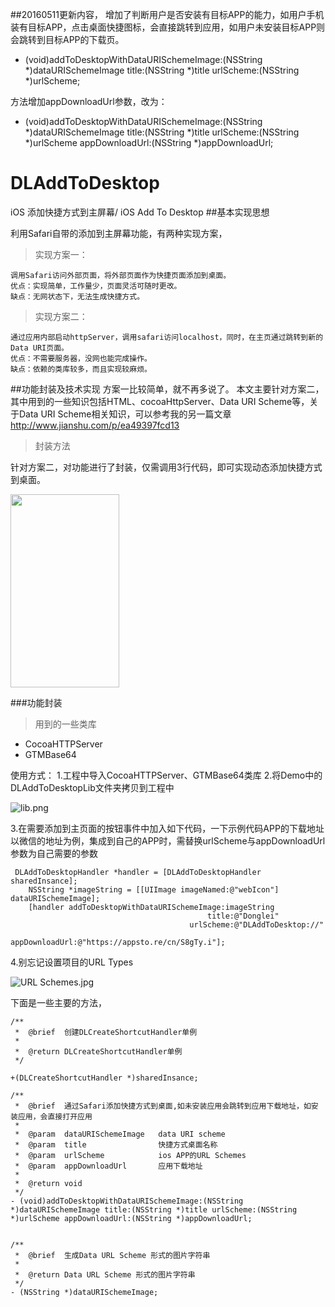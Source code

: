 ##20160511更新内容，
增加了判断用户是否安装有目标APP的能力，如用户手机装有目标APP，点击桌面快捷图标，会直接跳转到应用，如用户未安装目标APP则会跳转到目标APP的下载页。
- (void)addToDesktopWithDataURISchemeImage:(NSString *)dataURISchemeImage title:(NSString *)title urlScheme:(NSString *)urlScheme;

方法增加appDownloadUrl参数，改为：

- (void)addToDesktopWithDataURISchemeImage:(NSString *)dataURISchemeImage title:(NSString *)title urlScheme:(NSString *)urlScheme appDownloadUrl:(NSString *)appDownloadUrl;

# DLAddToDesktop
iOS 添加快捷方式到主屏幕/ iOS Add To Desktop
##基本实现思想

利用Safari自带的添加到主屏幕功能，有两种实现方案，

>实现方案一：

```
调用Safari访问外部页面，将外部页面作为快捷页面添加到桌面。
优点：实现简单，工作量少，页面灵活可随时更改。
缺点：无网状态下，无法生成快捷方式。
```

>实现方案二：

```
通过应用内部启动httpServer，调用safari访问localhost，同时，在主页通过跳转到新的Data URI页面。
优点：不需要服务器，没网也能完成操作。
缺点：依赖的类库较多，而且实现较麻烦。
```

##功能封装及技术实现
方案一比较简单，就不再多说了。
本文主要针对方案二，其中用到的一些知识包括HTML、cocoaHttpServer、Data URI Scheme等，关于Data URI Scheme相关知识，可以参考我的另一篇文章
http://www.jianshu.com/p/ea49397fcd13
>封装方法

针对方案二，对功能进行了封装，仅需调用3行代码，即可实现动态添加快捷方式到桌面。

<img id="img" width="174" height="309" src="http://upload-images.jianshu.io/upload_images/1790518-fb43eb8c8afb94ad.gif?imageMogr2/auto-orient/strip">

###功能封装
>用到的一些类库

 * CocoaHTTPServer
 * GTMBase64
 



使用方式：
1.工程中导入CocoaHTTPServer、GTMBase64类库
2.将Demo中的DLAddToDesktopLib文件夹拷贝到工程中

![lib.png](http://upload-images.jianshu.io/upload_images/1790518-9371454439ce8c25.png?imageMogr2/auto-orient/strip%7CimageView2/2/w/1240)

3.在需要添加到主页面的按钮事件中加入如下代码，一下示例代码APP的下载地址以微信的地址为例，集成到自己的APP时，需替换urlScheme与appDownloadUrl参数为自己需要的参数

```
 DLAddToDesktopHandler *handler = [DLAddToDesktopHandler sharedInsance];
    NSString *imageString = [[UIImage imageNamed:@"webIcon"] dataURISchemeImage];
    [handler addToDesktopWithDataURISchemeImage:imageString
                                            title:@"Donglei"
                                        urlScheme:@"DLAddToDesktop://"
                                   appDownloadUrl:@"https://appsto.re/cn/S8gTy.i"];
```

4.别忘记设置项目的URL Types


![URL Schemes.jpg](http://upload-images.jianshu.io/upload_images/1790518-356d2ba020ace279.jpg?imageMogr2/auto-orient/strip%7CimageView2/2/w/1240)


下面是一些主要的方法，

```
/**
 *	@brief	创建DLCreateShortcutHandler单例
 *
 *	@return	DLCreateShortcutHandler单例
 */

+(DLCreateShortcutHandler *)sharedInsance;

/**
 *	@brief	通过Safari添加快捷方式到桌面,如未安装应用会跳转到应用下载地址，如安装应用，会直接打开应用
 *
 *	@param 	dataURISchemeImage   data URI scheme
 *	@param 	title                快捷方式桌面名称
 *	@param 	urlScheme            ios APP的URL Schemes
 *	@param 	appDownloadUrl       应用下载地址
 *
 *	@return	void
 */
- (void)addToDesktopWithDataURISchemeImage:(NSString *)dataURISchemeImage title:(NSString *)title urlScheme:(NSString *)urlScheme appDownloadUrl:(NSString *)appDownloadUrl;

```

```

/**
 *	@brief	生成Data URL Scheme 形式的图片字符串
 *
 *	@return	Data URL Scheme 形式的图片字符串
 */
- (NSString *)dataURISchemeImage;

```
